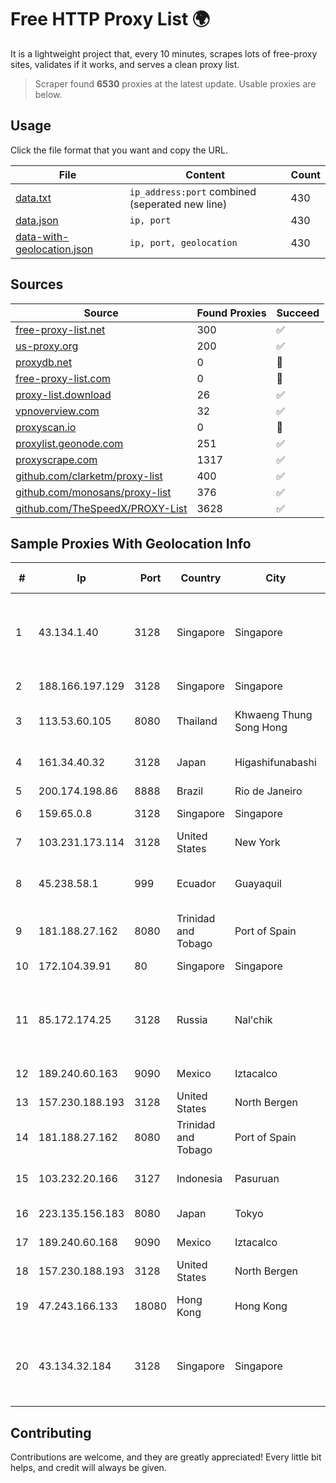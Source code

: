 
# Free HTTP Proxy List 🌍

It is a lightweight project that, every 10 minutes, scrapes lots of free-proxy sites, validates if it works, and serves a clean proxy list.


> Scraper found **6530** proxies at the latest update. Usable proxies are below.

## Usage

Click the file format that you want and copy the URL.


|File|Content|Count|
|----|-------|-----|
|[data.txt](https://raw.githubusercontent.com/themiralay/Proxy-List-World/master/data.txt)|`ip_address:port` combined (seperated new line)|430|
|[data.json](https://raw.githubusercontent.com/themiralay/Proxy-List-World/master/data.json)|`ip, port`|430|
|[data-with-geolocation.json](https://raw.githubusercontent.com/themiralay/Proxy-List-World/master/data-with-geolocation.json)|`ip, port, geolocation`|430|

## Sources

|Source|Found Proxies|Succeed|
|------|-------------|-------|
|[free-proxy-list.net](https://free-proxy-list.net)|300|✅|
|[us-proxy.org](https://www.us-proxy.org)|200|✅|
|[proxydb.net](http://proxydb.net)|0|🚫|
|[free-proxy-list.com](https://free-proxy-list.com/?page=&port=&type%5B%5D=http&type%5B%5D=https&up_time=0&search=Search)|0|🚫|
|[proxy-list.download](https://www.proxy-list.download/HTTP)|26|✅|
|[vpnoverview.com](https://vpnoverview.com/privacy/anonymous-browsing/free-proxy-servers)|32|✅|
|[proxyscan.io](https://www.proxyscan.io)|0|🚫|
|[proxylist.geonode.com](https://proxylist.geonode.com/api/proxy-list?limit=300&page=1&sort_by=lastChecked&sort_type=desc&protocols=http,https)|251|✅|
|[proxyscrape.com](https://api.proxyscrape.com/v2/?request=displayproxies&protocol=http&timeout=10000&country=all&ssl=all&anonymity=all)|1317|✅|
|[github.com/clarketm/proxy-list](https://raw.githubusercontent.com/clarketm/proxy-list/master/proxy-list-raw.txt)|400|✅|
|[github.com/monosans/proxy-list](https://raw.githubusercontent.com/monosans/proxy-list/main/proxies/http.txt)|376|✅|
|[github.com/TheSpeedX/PROXY-List](https://raw.githubusercontent.com/TheSpeedX/PROXY-List/master/http.txt)|3628|✅|


## Sample Proxies With Geolocation Info

|#|Ip|Port|Country|City|Internet Service Provider|
|-|--|----|-------|----|-------------------------|
|1|43.134.1.40|3128|Singapore|Singapore|Shenzhen Tencent Computer Systems Company Limited|
|2|188.166.197.129|3128|Singapore|Singapore|DigitalOcean, LLC|
|3|113.53.60.105|8080|Thailand|Khwaeng Thung Song Hong|TOT Public Company Limited|
|4|161.34.40.32|3128|Japan|Higashifunabashi|NTT PC Communications, Inc.|
|5|200.174.198.86|8888|Brazil|Rio de Janeiro|Claro S.A|
|6|159.65.0.8|3128|Singapore|Singapore|DigitalOcean, LLC|
|7|103.231.173.114|3128|United States|New York|Netsec Limited|
|8|45.238.58.1|999|Ecuador|Guayaquil|Instalacion De Sistemas EN Redes Insysred S.A.|
|9|181.188.27.162|8080|Trinidad and Tobago|Port of Spain|Columbus Communications Trinidad Limited.|
|10|172.104.39.91|80|Singapore|Singapore|Akamai Technologies|
|11|85.172.174.25|3128|Russia|Nal'chik|FGBOU VPO Kabardino-Balkarian State University named after H.M.Berbekov|
|12|189.240.60.163|9090|Mexico|Iztacalco|Uninet S.A. de C.V.|
|13|157.230.188.193|3128|United States|North Bergen|DigitalOcean, LLC|
|14|181.188.27.162|8080|Trinidad and Tobago|Port of Spain|Columbus Communications Trinidad Limited.|
|15|103.232.20.166|3127|Indonesia|Pasuruan|PT Terabyte Network Indonesia|
|16|223.135.156.183|8080|Japan|Tokyo|So-net Corporation|
|17|189.240.60.168|9090|Mexico|Iztacalco|Uninet S.A. de C.V.|
|18|157.230.188.193|3128|United States|North Bergen|DigitalOcean, LLC|
|19|47.243.166.133|18080|Hong Kong|Hong Kong|Alibaba (US) Technology Co., Ltd.|
|20|43.134.32.184|3128|Singapore|Singapore|Shenzhen Tencent Computer Systems Company Limited|



## Contributing

Contributions are welcome, and they are greatly appreciated! Every
little bit helps, and credit will always be given.

